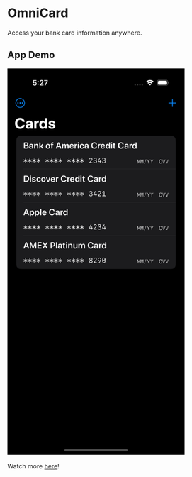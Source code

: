 # OmniCard

Access your bank card information anywhere. 

## App Demo

<img src="/OmniCard/Screenshots/Screenshot%201.png" alt="App Screenshot" width="400"/>

Watch more [here](https://www.youtube.com/embed/pPuj9d9jqSY?si=OGJMZnnpgRwzNz2c)!
